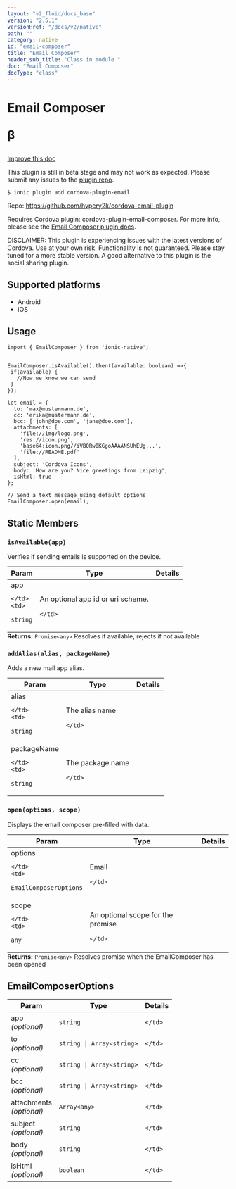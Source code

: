 ```yaml
---
layout: "v2_fluid/docs_base"
version: "2.5.1"
versionHref: "/docs/v2/native"
path: ""
category: native
id: "email-composer"
title: "Email Composer"
header_sub_title: "Class in module "
doc: "Email Composer"
docType: "class"
---
```








<h1 class="api-title">
  
  Email Composer
  

  

  <span class="beta" title="beta">&beta;</span></h1>

<a class="improve-v2-docs" href="http://github.com/driftyco/ionic-native/edit/master/src/plugins/emailcomposer.ts#L22">
  Improve this doc
</a>



<!-- decorators -->




<p class="beta-notice">
  This plugin is still in beta stage and may not work as expected. Please
  submit any issues to the <a target="_blank"
  href="https://github.com/hypery2k/cordova-email-plugin/issues">plugin repo</a>.
</p>


<pre><code>$ ionic plugin add cordova-plugin-email</code></pre>
<p>Repo:
  <a href="https://github.com/hypery2k/cordova-email-plugin">
    https://github.com/hypery2k/cordova-email-plugin
  </a>
</p>

<!-- description -->

<p>Requires Cordova plugin: cordova-plugin-email-composer. For more info, please see the <a href="https://github.com/hypery2k/cordova-email-plugin">Email Composer plugin docs</a>.</p>
<p>DISCLAIMER: This plugin is experiencing issues with the latest versions of Cordova. Use at your own risk. Functionality is not guaranteed. Please stay tuned for a more stable version.
A good alternative to this plugin is the social sharing plugin.</p>


<!-- @platforms tag -->
<h2>Supported platforms</h2>

<ul>
  <li>Android</li><li>iOS</li>
</ul>

<!-- @platforms tag end -->


<!-- if doc.decorators -->

<!-- @usage tag -->

<h2>Usage</h2>

<pre><code class="lang-typescript">import { EmailComposer } from &#39;ionic-native&#39;;


EmailComposer.isAvailable().then((available: boolean) =&gt;{
 if(available) {
   //Now we know we can send
 }
});

let email = {
  to: &#39;max@mustermann.de&#39;,
  cc: &#39;erika@mustermann.de&#39;,
  bcc: [&#39;john@doe.com&#39;, &#39;jane@doe.com&#39;],
  attachments: [
    &#39;file://img/logo.png&#39;,
    &#39;res://icon.png&#39;,
    &#39;base64:icon.png//iVBORw0KGgoAAAANSUhEUg...&#39;,
    &#39;file://README.pdf&#39;
  ],
  subject: &#39;Cordova Icons&#39;,
  body: &#39;How are you? Nice greetings from Leipzig&#39;,
  isHtml: true
};

// Send a text message using default options
EmailComposer.open(email);
</code></pre>




<!-- @property tags -->


<h2>Static Members</h2>

<div id="isAvailable"></div>
<h3><code>isAvailable(app)</code>
  
</h3>

Verifies if sending emails is supported on the device.



<table class="table param-table" style="margin:0;">
  <thead>
  <tr>
    <th>Param</th>
    <th>Type</th>
    <th>Details</th>
  </tr>
  </thead>
  <tbody>
  
  <tr>
    <td>
      app
      
      
    </td>
    <td>
      
<code>string</code>
    </td>
    <td>
      <p>An optional app id or uri scheme.</p>

      
    </td>
  </tr>
  
  </tbody>
</table>





<div class="return-value" markdown="1">
  <i class="icon ion-arrow-return-left"></i>
  <b>Returns:</b> 
<code>Promise&lt;any&gt;</code> Resolves if available, rejects if not available
</div>



<div id="addAlias"></div>
<h3><code>addAlias(alias,&nbsp;packageName)</code>
  
</h3>


Adds a new mail app alias.



<table class="table param-table" style="margin:0;">
  <thead>
  <tr>
    <th>Param</th>
    <th>Type</th>
    <th>Details</th>
  </tr>
  </thead>
  <tbody>
  
  <tr>
    <td>
      alias
      
      
    </td>
    <td>
      
<code>string</code>
    </td>
    <td>
      <p>The alias name</p>

      
    </td>
  </tr>
  
  <tr>
    <td>
      packageName
      
      
    </td>
    <td>
      
<code>string</code>
    </td>
    <td>
      <p>The package name</p>

      
    </td>
  </tr>
  
  </tbody>
</table>







<div id="open"></div>
<h3><code>open(options,&nbsp;scope)</code>
  
</h3>




Displays the email composer pre-filled with data.



<table class="table param-table" style="margin:0;">
  <thead>
  <tr>
    <th>Param</th>
    <th>Type</th>
    <th>Details</th>
  </tr>
  </thead>
  <tbody>
  
  <tr>
    <td>
      options
      
      
    </td>
    <td>
      
<code>EmailComposerOptions</code>
    </td>
    <td>
      <p>Email</p>

      
    </td>
  </tr>
  
  <tr>
    <td>
      scope
      
      
    </td>
    <td>
      
<code>any</code>
    </td>
    <td>
      <p>An optional scope for the promise</p>

      
    </td>
  </tr>
  
  </tbody>
</table>





<div class="return-value" markdown="1">
  <i class="icon ion-arrow-return-left"></i>
  <b>Returns:</b> 
<code>Promise&lt;any&gt;</code> Resolves promise when the EmailComposer has been opened
</div>




<!-- methods on the class -->



<!-- other classes -->

<!-- end other classes -->

<!-- interfaces -->

<!--<h2><a class="anchor" name="interfaces" href="#interfaces"></a>Interfaces</h2>-->


<h2><a class="anchor" name="EmailComposerOptions" href="#EmailComposerOptions"></a>EmailComposerOptions</h2>


<table class="table param-table" style="margin:0;">
  <thead>
  <tr>
    <th>Param</th>
    <th>Type</th>
    <th>Details</th>
  </tr>
  </thead>
  <tbody>
  
  <tr>
    <td>
      app
      <div><em>(optional)</em></div>
    </td>
    <td>
      <code>string</code>
    </td>
    <td>
      
    </td>
  </tr>
  
  <tr>
    <td>
      to
      <div><em>(optional)</em></div>
    </td>
    <td>
      <code>string | Array&lt;string&gt;</code>
    </td>
    <td>
      
    </td>
  </tr>
  
  <tr>
    <td>
      cc
      <div><em>(optional)</em></div>
    </td>
    <td>
      <code>string | Array&lt;string&gt;</code>
    </td>
    <td>
      
    </td>
  </tr>
  
  <tr>
    <td>
      bcc
      <div><em>(optional)</em></div>
    </td>
    <td>
      <code>string | Array&lt;string&gt;</code>
    </td>
    <td>
      
    </td>
  </tr>
  
  <tr>
    <td>
      attachments
      <div><em>(optional)</em></div>
    </td>
    <td>
      <code>Array&lt;any&gt;</code>
    </td>
    <td>
      
    </td>
  </tr>
  
  <tr>
    <td>
      subject
      <div><em>(optional)</em></div>
    </td>
    <td>
      <code>string</code>
    </td>
    <td>
      
    </td>
  </tr>
  
  <tr>
    <td>
      body
      <div><em>(optional)</em></div>
    </td>
    <td>
      <code>string</code>
    </td>
    <td>
      
    </td>
  </tr>
  
  <tr>
    <td>
      isHtml
      <div><em>(optional)</em></div>
    </td>
    <td>
      <code>boolean</code>
    </td>
    <td>
      
    </td>
  </tr>
  
  </tbody>
</table>





<!-- end interfaces -->

<!-- related link --><!-- end content block -->


<!-- end body block -->

